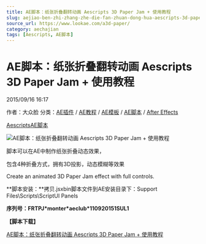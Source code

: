 ```yaml
---
title: AE脚本：纸张折叠翻转动画 Aescripts 3D Paper Jam + 使用教程
slug: aejiao-ben-zhi-zhang-zhe-die-fan-zhuan-dong-hua-aescripts-3d-paper-jam-shi-yong-jiao-cheng
source_url: https://www.lookae.com/a3d-paper/
category: aechajian
tags: [Aescripts, AE脚本]
---
```

# AE脚本：纸张折叠翻转动画 Aescripts 3D Paper Jam + 使用教程

2015/09/16 16:17

作者：大众脸
分类：[AE插件](https://www.lookae.com/after-effects/aechajian/) / [AE教程](https://www.lookae.com/after-effects/aejiaocheng/) / [AE模板](https://www.lookae.com/after-effects/other-after-effects/) / [AE脚本](https://www.lookae.com/after-effects/aescripts/) / [After Effects](https://www.lookae.com/after-effects/)

[Aescripts](https://www.lookae.com/tag/aescripts/)[AE脚本](https://www.lookae.com/tag/ae%e8%84%9a%e6%9c%ac/)

![AE脚本：纸张折叠翻转动画 Aescripts 3D Paper Jam + 使用教程](https://www.lookae.com/wp-content/uploads/2019/04/3D-Paper-Jam-1.jpg "AE脚本：纸张折叠翻转动画 Aescripts 3D Paper Jam + 使用教程-LookAE.com")

脚本可以在AE中制作纸张折叠动态效果，

包含4种折叠方式，拥有3D投影，动态模糊等效果

Create an animated 3D Paper Jam effect with full controls.

**脚本安装：**拷贝.jsxbin脚本文件到AE安装目录下：Support Files\Scripts\ScriptUI Panels

**序列号：FRTPJ\*monter\*aeclub\*110920151SUL1**

**【脚本下载】**

[AE脚本：纸张折叠翻转动画 Aescripts 3D Paper Jam + 使用教程](https://www.400gb.com/file/118493057)
